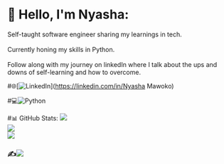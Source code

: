 # 💫 Hello, I'm Nyasha:
Self-taught software engineer sharing my learnings in tech.<br><br>Currently honing my skills in Python.<br><br>Follow along with my journey on linkedIn where I talk about the ups and downs of self-learning and how to overcome.

#🌐[![LinkedIn](https://img.shields.io/badge/LinkedIn-%230077B5.svg?logo=linkedin&logoColor=white)](https://linkedin.com/in/Nyasha Mawoko) 

#💻![Python](https://img.shields.io/badge/python-3670A0?style=flat-square&logo=python&logoColor=ffdd54)


#📊 GitHub Stats:
![](https://github-readme-stats.vercel.app/api?username=selfmadecoderr&theme=radical&hide_border=false&include_all_commits=false&count_private=false)<br/>
![](https://github-readme-streak-stats.herokuapp.com/?user=selfmadecoderr&theme=radical&hide_border=false)<br/>
![](https://github-readme-stats.vercel.app/api/top-langs/?username=selfmadecoderr&theme=radical&hide_border=false&include_all_commits=false&count_private=false&layout=compact)

### ✍️![](https://quotes-github-readme.vercel.app/api?type=horizontal&theme=radical)

<!-- Proudly created with GPRM ( https://gprm.itsvg.in ) -->
